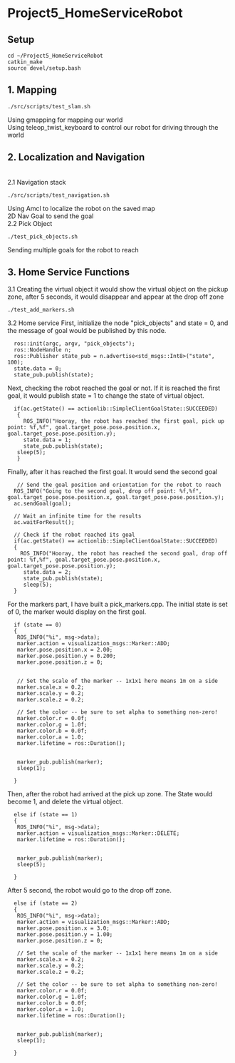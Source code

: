 # Project5_HomeServiceRobot
## Setup

```
cd ~/Project5_HomeServiceRobot
catkin_make
source devel/setup.bash
```
## 1. Mapping
```
./src/scripts/test_slam.sh 
```
Using gmapping for mapping our world
<br/>
Using teleop_twist_keyboard to control our robot for driving through the world

## 2. Localization and Navigation
<br/>
2.1 Navigation stack

```
./src/scripts/test_navigation.sh 
```
Using Amcl to localize the robot on the saved map
<br/>
2D Nav Goal to send the goal
<br/>
2.2 Pick Object

```
./test_pick_objects.sh
```
Sending multiple goals for the robot to reach

## 3. Home Service Functions
3.1 Creating the virtual object
it would show the virtual object on the pickup zone, after 5 seconds, it would disappear and appear at the drop off zone
```
./test_add_markers.sh
```

3.2 Home service
First, initialize the node "pick_objects" and state = 0, and the message of goal would be published by this node. 
```
  ros::init(argc, argv, "pick_objects");
  ros::NodeHandle n;
  ros::Publisher state_pub = n.advertise<std_msgs::Int8>("state", 100);
  state.data = 0;
  state_pub.publish(state);
```
Next, checking the robot reached the goal or not. If it is reached the first goal, it would publish state = 1 to change the state of virtual object.
```
  if(ac.getState() == actionlib::SimpleClientGoalState::SUCCEEDED)
   {
     ROS_INFO("Hooray, the robot has reached the first goal, pick up point: %f,%f", goal.target_pose.pose.position.x, goal.target_pose.pose.position.y);
     state.data = 1;
     state_pub.publish(state);
   sleep(5);
   }
```
Finally, after it has reached the first goal. It would send the second goal
```
   // Send the goal position and orientation for the robot to reach
  ROS_INFO("Going to the second goal, drop off point: %f,%f", goal.target_pose.pose.position.x, goal.target_pose.pose.position.y);
  ac.sendGoal(goal);

  // Wait an infinite time for the results
  ac.waitForResult();

  // Check if the robot reached its goal
  if(ac.getState() == actionlib::SimpleClientGoalState::SUCCEEDED)
  {
    ROS_INFO("Hooray, the robot has reached the second goal, drop off point: %f,%f", goal.target_pose.pose.position.x, goal.target_pose.pose.position.y);
     state.data = 2;
     state_pub.publish(state);
     sleep(5);
  }
```
For the markers part, I have built a pick_markers.cpp. The initial state is set of 0, the marker would display on the first goal.
```
  if (state == 0)
  {
   ROS_INFO("%i", msg->data);
   marker.action = visualization_msgs::Marker::ADD;
   marker.pose.position.x = 2.00;
   marker.pose.position.y = 0.200;
   marker.pose.position.z = 0;
   
     
   // Set the scale of the marker -- 1x1x1 here means 1m on a side
   marker.scale.x = 0.2;
   marker.scale.y = 0.2;
   marker.scale.z = 0.2;
   
   // Set the color -- be sure to set alpha to something non-zero!
   marker.color.r = 0.0f;
   marker.color.g = 1.0f;
   marker.color.b = 0.0f;
   marker.color.a = 1.0;
   marker.lifetime = ros::Duration();

 
   marker_pub.publish(marker);
   sleep(1);
   
  }
```
Then, after the robot had arrived at the pick up zone. The State would become 1, and delete the virtual object. 
```
  else if (state == 1)
  {
   ROS_INFO("%i", msg->data);
   marker.action = visualization_msgs::Marker::DELETE;
   marker.lifetime = ros::Duration();

 
   marker_pub.publish(marker);
   sleep(5);
   
  }
```
After 5 second, the robot would go to the drop off zone.
```
  else if (state == 2)
  {
   ROS_INFO("%i", msg->data);
   marker.action = visualization_msgs::Marker::ADD;
   marker.pose.position.x = 3.0;
   marker.pose.position.y = 1.00;
   marker.pose.position.z = 0;
     
   // Set the scale of the marker -- 1x1x1 here means 1m on a side
   marker.scale.x = 0.2;
   marker.scale.y = 0.2;
   marker.scale.z = 0.2;
   
   // Set the color -- be sure to set alpha to something non-zero!
   marker.color.r = 0.0f;
   marker.color.g = 1.0f;
   marker.color.b = 0.0f;
   marker.color.a = 1.0;
   marker.lifetime = ros::Duration();

 
   marker_pub.publish(marker);
   sleep(1);
   
  }
```
```

